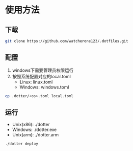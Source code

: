 # 使用方法
## 下载
```bash
git clone https://github.com/watcherone123/.dotfiles.git
```
## 配置
1. windows下需要管理员权限运行
2. 按照系统配置对应的local.toml
    - Linux: linux.toml
    - Windows: windows.toml
```bash
cp .dotter/<os>.toml local.toml
```
## 运行
- Unix(x86): ./dotter
- Windows: ./dotter.exe
- Unix(arm): ./dotter.arm
```bash
./dotter deploy
```
